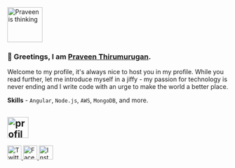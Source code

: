 <img src="https://user-images.githubusercontent.com/82172535/128063947-e42d300a-235f-4c2a-9051-1c35ed0f72b6.png" alt="Praveen is thinking" width="80"/>

### 👋 Greetings, I am <a href="https://praveent.com">Praveen Thirumurugan</a>.

Welcome to my profile, it's always nice to host you in my profile. While you read further, let me introduce myself in a jiffy - my passion for technology is never ending and I write code with an urge to make the world a better place.

**Skills** - `Angular`, `Node.js`, `AWS`, `MongoDB`, and more.

<a href="https://stackoverflow.com/users/8299776/praveen-thirumurugan" target="_blank"><img src="https://stackoverflow.com/users/flair/8299776.png?theme=clean" height="48" alt="profile for Praveen Thirumurugan at Stack Overflow, Q&amp;A for professional and enthusiast programmers" title="profile for Praveen Thirumurugan at Stack Overflow, Q&amp;A for professional and enthusiast programmers"></a>
---
<a href="https://twitter.com/praveentcom" target="_blank">
  <img src="https://user-images.githubusercontent.com/82172535/128061314-8f44a028-ebab-40c8-a0a4-0e3135fc8441.png" alt="Twitter" width="32"/>
</a>
<a href="https://facebook.com/profile.praveentcom" target="_blank">
  <img src="https://user-images.githubusercontent.com/82172535/128061716-5582cc64-9aef-448c-9068-2c4bf59e0f7e.png" alt="Facebook" width="32"/>
</a>
<a href="https://instagram.com/praveentcom" target="_blank">
  <img src="https://user-images.githubusercontent.com/82172535/128061703-8a7c9902-9244-4f37-b4a4-c3b89c9a1b4a.png" alt="Instagram" width="32"/>
</a>
